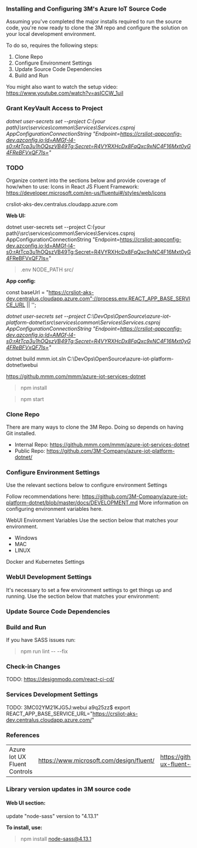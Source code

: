 ### Installing and Configuring 3M's Azure IoT Source Code
Assuming you've completed the major installs required to run the source code, you're now ready to clone the 3M repo and configure the solution on your local development environment. 
 
To do so, requires the following steps:
 
1. Clone Repo
1. Configure Environment Settings
1. Update Source Code Dependencies
1. Build and Run

You might also want to watch the setup video: https://www.youtube.com/watch?v=asICCW_1uiI

### Grant KeyVault Access to Project
*dotnet user-secrets set --project C:\{your path}\src\services\common\Services\Services.csproj AppConfigurationConnectionString "Endpoint=https://crsliot-appconfig-dev.azconfig.io;Id=AMGf-l4-s0:rAtTcp3u1hOQszVB49Tg;Secret=R4VYRXHcDx8FqQxc9xNC4F16Mxt0yG4FReBFVxQF7Is="*

### TODO
Organize content into the sections below and provide coverage of how/when to use:
Icons in React JS Fluent Framework: https://developer.microsoft.com/en-us/fluentui#/styles/web/icons
 
crsliot-aks-dev.centralus.cloudapp.azure.com

**Web UI:**
 
dotnet user-secrets set --project C:\{your path}\src\services\common\Services\Services.csproj AppConfigurationConnectionString "Endpoint=https://crsliot-appconfig-dev.azconfig.io;Id=AMGf-l4-s0:rAtTcp3u1hOQszVB49Tg;Secret=R4VYRXHcDx8FqQxc9xNC4F16Mxt0yG4FReBFVxQF7Is="
 
> .env NODE_PATH src/

**App config:** 

const baseUrl = "https://crsliot-aks-dev.centralus.cloudapp.azure.com";//process.env.REACT_APP_BASE_SERVICE_URL || '';
 
*dotnet user-secrets set --project C:\DevOps\OpenSource\azure-iot-platform-dotnet\src\services\common\Services\Services.csproj AppConfigurationConnectionString "Endpoint=https://crsliot-appconfig-dev.azconfig.io;Id=AMGf-l4-s0:rAtTcp3u1hOQszVB49Tg;Secret=R4VYRXHcDx8FqQxc9xNC4F16Mxt0yG4FReBFVxQF7Is="*
 
dotnet build mmm.iot.sln
C:\DevOps\OpenSource\azure-iot-platform-dotnet\webui
 
https://github.mmm.com/mmm/azure-iot-services-dotnet
 
> npm install

> npm start

### Clone Repo
There are many ways to clone the 3M Repo.  Doing so depends on having Git installed.  
 
- Internal Repo:   https://github.mmm.com/mmm/azure-iot-services-dotnet
- Public Repo:      https://github.com/3M-Company/azure-iot-platform-dotnet/

### Configure Environment Settings
Use the relevant sections below to configure environment Settings
 
Follow recommendations here: https://github.com/3M-Company/azure-iot-platform-dotnet/blob/master/docs/DEVELOPMENT.md 
More information on configuring environment variables here. 
 
WebUI Environment Variables
Use the section below that matches your environment.
 
- Windows
- MAC
- LINUX
 
Docker and Kubernetes Settings

### WebUI Development Settings
It's necessary to set a few environment settings to get things up and running.  Use the section below that matches your environment:

### Update Source Code Dependencies

### Build and Run
If you have SASS issues run:
> npm run lint -- --fix

### Check-in Changes
TODO: https://designmodo.com/react-ci-cd/

### Services Development Settings
TODO:
3MC02YM21KJG5J:webui a9q25zz$ export REACT_APP_BASE_SERVICE_URL="https://crsliot-aks-dev.centralus.cloudapp.azure.com/"


### References


|     |         |         |
|---------|---------|---------|
|Azure Iot UX Fluent Controls	  |https://www.microsoft.com/design/fluent/  |https://github.com/Azure/iot-ux-fluent-controls  |

### Library version updates in 3M source code
#### Web UI section:
update "node-sass" version to  "4.13.1"
 
**To install, use:**
> npm install node-sass@4.13.1